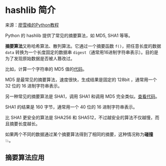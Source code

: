 # hashlib 简介

来源：[廖雪峰的Python教程](http://www.liaoxuefeng.com/wiki/0014316089557264a6b348958f449949df42a6d3a2e542c000/0014319556588648dd1fb0047a34d0c945ee33e8f4c90cc000)

Python 的 hashlib 提供了常见的摘要算法，如 MD5, SHA1 等等。

**摘要算法**又称哈希算法、散列算法。它通过一个摘要函数 `f()`，把任意长度的数据 `data` 转换为一个长度固定的数据串 `digest`（通常用16进制字符串表示）。目的是为了发现原始数据是否被人篡改过。

比如，计算一个字符串的 MD5 值的[代码](../../scripts/hashlib/use_md5.py)。

MD5 是最常见的摘要算法，速度很快，生成结果是固定的 128bit ，通常用一个 32 位的 16 进制字符串表示。

另一种常见的摘要算法是 SHA1，调用 SHA1 和调用 MD5 完全类似。[查看代码](../../scripts/hashlib/use_sha1.py)。

SHA1 的结果是 160 字节，通常用一个 40 位的 16 进制字符串表示。

比 SHA1 更安全的算法是 SHA256 和 SHA512，不过越安全的算法不仅越慢，而且摘要长度越长。

如果两个不同的数据通过某个摘要算法得到了相同的摘要，这种情况称为**碰撞** :collision:。

## 摘要算法应用

